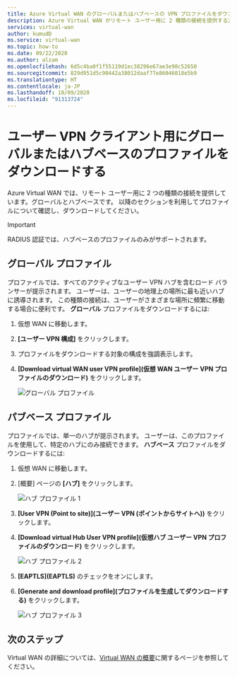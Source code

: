 ```yaml
---
title: Azure Virtual WAN のグローバルまたはハブベースの VPN プロファイルをダウンロードする | Microsoft Docs
description: Azure Virtual WAN がリモート ユーザー用に 2 種類の接続を提供する方法と、プロファイルをダウンロードする方法について説明します。
services: virtual-wan
author: kumudD
ms.service: virtual-wan
ms.topic: how-to
ms.date: 09/22/2020
ms.author: alzam
ms.openlocfilehash: 6d5c4ba0f1f55119d1ec38296e67ae3e90c52650
ms.sourcegitcommit: 829d951d5c90442a38012daaf77e86046018e5b9
ms.translationtype: HT
ms.contentlocale: ja-JP
ms.lasthandoff: 10/09/2020
ms.locfileid: "91313724"
---
```

# <a name="download-a-global-or-hub-based-profile-for-user-vpn-clients"></a>ユーザー VPN クライアント用にグローバルまたはハブベースのプロファイルをダウンロードする

Azure Virtual WAN では、リモート ユーザー用に 2 つの種類の接続を提供しています。グローバルとハブベースです。 以降のセクションを利用してプロファイルについて確認し、ダウンロードしてください。 

> [!IMPORTANT]
> RADIUS 認証では、ハブベースのプロファイルのみがサポートされます。

## <a name="global-profile"></a>グローバル プロファイル

プロファイルでは、すべてのアクティブなユーザー VPN ハブを含むロード バランサーが提示されます。 ユーザーは、ユーザーの地理上の場所に最も近いハブに誘導されます。 この種類の接続は、ユーザーがさまざまな場所に頻繁に移動する場合に便利です。 **グローバル** プロファイルをダウンロードするには:

1. 仮想 WAN に移動します。
2. **[ユーザー VPN 構成]** をクリックします。
3. プロファイルをダウンロードする対象の構成を強調表示します。
4. **[Download virtual WAN user VPN profile]\(仮想 WAN ユーザー VPN プロファイルのダウンロード\)** をクリックします。

   ![グローバル プロファイル](./media/global-hub-profile/global1.png)

## <a name="hub-based-profile"></a>パブベース プロファイル

プロファイルでは、単一のハブが提示されます。 ユーザーは、このプロファイルを使用して、特定のハブにのみ接続できます。 **ハブベース** プロファイルをダウンロードするには:

1. 仮想 WAN に移動します。
2. [概要] ページの **[ハブ]** をクリックします。

    ![ハブ プロファイル 1](./media/global-hub-profile/hub1.png)
3. **[User VPN (Point to site)]\(ユーザー VPN (ポイントからサイトへ)\)** をクリックします。
4. **[Download virtual Hub User VPN profile]\(仮想ハブ ユーザー VPN プロファイルのダウンロード\)** をクリックします。

   ![ハブ プロファイル 2](./media/global-hub-profile/hub2.png)
5. **[EAPTLS]\(EAPTLS\)** のチェックをオンにします。
6. **[Generate and download profile]\(プロファイルを生成してダウンロードする\)** をクリックします。

   ![ハブ プロファイル 3](./media/global-hub-profile/download.png)

## <a name="next-steps"></a>次のステップ

Virtual WAN の詳細については、[Virtual WAN の概要](virtual-wan-about.md)に関するページを参照してください。
